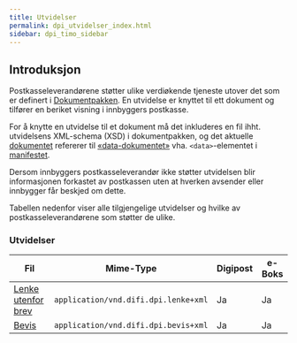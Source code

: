 ```yaml
---
title: Utvidelser
permalink: dpi_utvidelser_index.html
sidebar: dpi_timo_sidebar
---
```


<!-- ![](/images/dpi/underarbeide.png) -->

## Introduksjon

Postkasseleverandørene støtter ulike verdiøkende tjeneste utover det som
er definert i [Dokumentpakken](dpi_dokumentpakke_index.html). En utvidelse er knyttet
til ett dokument og tilfører en beriket visning i innbyggers postkasse.

For å knytte en utvidelse til et dokument må det inkluderes en fil ihht.
utvidelsens XML-schema (XSD) i dokumentpakken, og det aktuelle
[dokumentet](sdp_dokument.html) refererer til
[«data-dokumentet»](sdp_dokumentdata.html) vha. `<data>`-elementet
i [manifestet](sdp_manifest.html).

Dersom innbyggers postkasseleverandør ikke støtter utvidelsen blir
informasjonen forkastet av postkassen uten at hverken avsender eller
innbygger får beskjed om dette.

Tabellen nedenfor viser alle tilgjengelige utvidelser og hvilke av
postkasseleverandørene som støtter de ulike.

### Utvidelser

| Fil     | Mime-Type      | Digipost | e-Boks |
| --- | --- | --- | --- |
| [Lenke utenfor brev](sdp_lenke.html) | `application/vnd.difi.dpi.lenke+xml`       | Ja       | Ja     |
| [Bevis](sdp_bevis.html) | `application/vnd.difi.dpi.bevis+xml`       | Ja       | Ja     |
